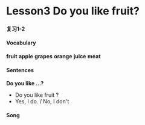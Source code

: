# Lesson3  Do you like fruit?

#### 复习1-2

#### Vocabulary

**fruit**    **apple**    **grapes**    **orange**    **juice**    **meat**




#### Sentences

**Do you like ...?**

- Do you like fruit ?
- Yes, I do. / No, I don't	



#### Song

